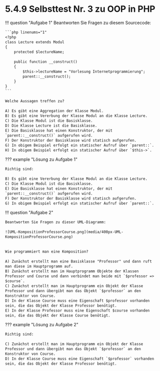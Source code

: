# 5.4.9 Selbsttest Nr. 3 zu OOP in PHP

!!! question "Aufgabe 1"
    Beantworten Sie Fragen zu diesem Sourcecode:

    ```php linenums="1"
    <?php
    class Lecture extends Modul
    {
        protected $lectureName;

        public function __construct()
        {
            $this->lectureName = "Vorlesung Internetprogrammierung";
            parent::__construct();
        }
    }
    ```

    Welche Aussagen treffen zu?

    A) Es gibt eine Aggregation der Klasse Modul.  
    B) Es gibt eine Vererbung der Klasse Modul an die Klasse Lecture.  
    C) Die Klasse Modul ist die Basisklasse.  
    D) Die Klasse Lecture ist die Basisklasse.  
    E) Die Basisklasse hat einen Konstruktor, der mit `parent::__construct()` aufgerufen wird.  
    F) Der Konstruktor der Basisklasse wird statisch aufgerufen.  
    G) In obigem Beispiel erfolgt ein statischer Aufruf über `parent::`.  
    H) In obigem Beispiel erfolgt ein statischer Aufruf über `$this->`.  

??? example "Lösung zu Aufgabe 1"
    
    Richtig sind:

    B) Es gibt eine Vererbung der Klasse Modul an die Klasse Lecture.  
    C) Die Klasse Modul ist die Basisklasse.    
    E) Die Basisklasse hat einen Konstruktor, der mit `parent::__construct()` aufgerufen wird.  
    F) Der Konstruktor der Basisklasse wird statisch aufgerufen.  
    G) In obigem Beispiel erfolgt ein statischer Aufruf über `parent::`.  

!!! question "Aufgabe 2"

    Beantworten Sie Fragen zu dieser UML-Diagramm:

    ![UML-KompositionProfessorCourse.png](media/400px-UML-KompositionProfessorCourse.png)


    Wie programmiert man eine Komposition?

    A) Zunächst erstellt man eine Basisklasse "Professor" und dann ruft man diese im Hauptprogramm auf.  
    B) Zunächst erstellt man im Hauptprogramm Objekte der Klassen Professor und Course und dann verbindet man beide mit `$professor => $course`.  
    C) Zunächst erstellt man im Hauptprogramm ein Objekt der Klasse Professor und dann übergibt man das Objekt `$professor` an den Konstruktor von Course.  
    D) In der Klasse Course muss eine Eigenschaft $professor vorhanden sein, die das Objekt der Klasse Professor benötigt.  
    E) In der Klasse Professor muss eine Eigenschaft $course vorhanden sein, die das Objekt der Klasse Course benötigt.


??? example "Lösung zu Aufgabe 2"
    
    Richtig sind:

    C) Zunächst erstellt man im Hauptprogramm ein Objekt der Klasse Professor und dann übergibt man das Objekt `$professor` an den Konstruktor von Course.  
    D) In der Klasse Course muss eine Eigenschaft `$professor` vorhanden sein, die das Objekt der Klasse Professor benötigt.  
